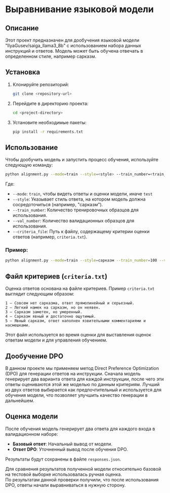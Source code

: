 # Выравнивание языковой модели

## Описание        
Этот проект предназначен для дообучения языковой модели "IlyaGusev/saiga_llama3_8b" с использованием набора данных инструкций и ответов. Модель может быть обучена отвечать в определенном стиле, например сарказм.

## Установка
1. Клонируйте репозиторий:
   ```bash
   git clone <repository-url>
   ```
2. Перейдите в директорию проекта:
   ```bash
   cd <project-directory>
   ```
3. Установите необходимые пакеты:
   ```bash
   pip install -r requirements.txt
   ```

## Использование
Чтобы дообучить модель и запустить процесс обучения, используйте следующую команду:

```bash
python alignment.py --mode=train --style=<style> --train_number=<train_num> --val_number=<val_num> --criteria_file=criteria.txt
```

Где:
- `--mode`: `train`, чтобы видеть ответы и оценки модели, иначе `test`
- `--style`: Указывает стиль ответа, на котором модель должна сосредоточиться (например, "сарказм").
- `--train_number`: Количество тренировочных образцов для использования.
- `--val_number`: Количество валидационных образцов для использования.
- `--criteria_file`: Путь к файлу, содержащему критерии оценки ответов (например, `criteria.txt`).

### Пример:
```bash
python alignment.py --mode=train --style=сарказм --train_number=100 --val_number=10 --criteria_file=criteria.txt 
```

## Файл критериев (`criteria.txt`)
Оценка ответов основана на файле критериев. Пример `criteria.txt` выглядит следующим образом:

```plaintext
1 — Совсем нет сарказма, ответ прямолинейный и серьезный. 
2 — Легкий намек на сарказм, но он неявен. 
3 — Сарказм заметен, но умеренный.
4 — Сарказм явный и достаточно ощутимый.
5 — Явный сарказм, ответ наполнен язвительными комментариями и насмешками.
```

Этот файл используется во время оценки для выставления оценок ответам модели и для управления обучением.

## Дообучение DPO  
В данном проекте мы применяем метод Direct Preference Optimization (DPO) для генерации ответов на инструкции. Сначала модель генерирует два варианта ответа для каждой инструкции, после чего эти ответы оцениваются этой же моделью по данным критериям. Лучший из двух ответов выбирается как предпочтительный и используется для обучения модели, что позволяет улучшить качество генерации в дальнейшем.

## Оценка модели
После обучения модель генерирует два ответа для каждого входа в валидационном наборе:
- **Базовый ответ**: Начальный вывод от модели.
- **Ответ DPO**: Уточненный вывод после обучения DPO.

Результаты будут сохранены в файле `responses.json`.

Для сравнения результатов полученной модели относительно базовой на тестовой выборке использовалась ручная оценка.  
По результатам данной проверки получили, что после использования DPO, ответы начали выравниваться в нужную сторону.


